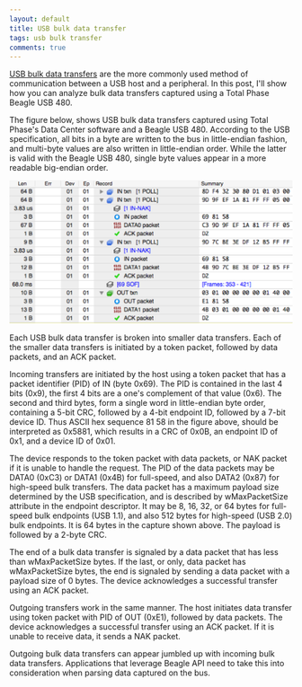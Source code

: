 ```yaml
---
layout: default
title: USB bulk data transfer
tags: usb bulk transfer
comments: true
---
```


[USB bulk data transfers](http://www.beyondlogic.org/usbnutshell/usb4.shtml#Bulk) are the more commonly used method of communication between a USB host and a peripheral. In this post, I'll show how you can analyze bulk data transfers captured using a Total Phase Beagle USB 480.

The figure below, shows USB bulk data transfers captured using Total Phase's Data Center software and a Beagle USB 480\. According to the USB specification, all bits in a byte are written to the bus in little-endian fashion, and multi-byte values are also written in little-endian order. While the latter is valid with the Beagle USB 480, single byte values appear in a more readable big-endian order.

![Bulk Transfer](/assets/img/usb-analyzer-bulk-transfer.png)

Each USB bulk data transfer is broken into smaller data transfers. Each of the smaller data transfers is initiated by a token packet, followed by data packets, and an ACK packet.

Incoming transfers are initiated by the host using a token packet that has a packet identifier (PID) of IN (byte 0x69). The PID is contained in the last 4 bits (0x9), the first 4 bits are a one's complement of that value (0x6). The second and third bytes, form a single word in little-endian byte order, containing a 5-bit CRC, followed by a 4-bit endpoint ID, followed by a 7-bit device ID. Thus ASCII hex sequence 81 58 in the figure above, should be interpreted as 0x5881, which results in a CRC of 0x0B, an endpoint ID of 0x1, and a device ID of 0x01.

The device responds to the token packet with data packets, or NAK packet if it is unable to handle the request. The PID of the data packets may be DATA0 (0xC3) or DATA1 (0x4B) for full-speed, and also DATA2 (0x87) for high-speed bulk transfers. The data packet has a maximum payload size determined by the USB specification, and is described by wMaxPacketSize attribute in the endpoint descriptor. It may be 8, 16, 32, or 64 bytes for full-speed bulk endpoints (USB 1.1), and also 512 bytes for high-speed (USB 2.0) bulk endpoints. It is 64 bytes in the capture shown above. The payload is followed by a 2-byte CRC.

The end of a bulk data transfer is signaled by a data packet that has less than wMaxPacketSize bytes. If the last, or only, data packet has wMaxPacketSize bytes, the end is signaled by sending a data packet with a payload size of 0 bytes. The device acknowledges a successful transfer using an ACK packet.

Outgoing transfers work in the same manner. The host initiates data transfer using token packet with PID of OUT (0xE1), followed by data packets. The device acknowledges a successful transfer using an ACK packet. If it is unable to receive data, it sends a NAK packet.

Outgoing bulk data transfers can appear jumbled up with incoming bulk data transfers. Applications that leverage Beagle API need to take this into consideration when parsing data captured on the bus.
